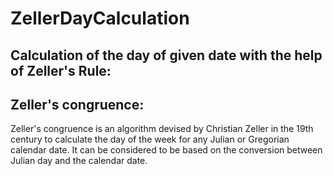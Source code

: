 # ZellerDayCalculation

 <h2 align="left"> Calculation of the day of given date with the help of Zeller's Rule:</h2>
 
 <h2 align="left"> Zeller's congruence:</h2>
 Zeller's congruence is an algorithm devised by Christian Zeller in the 19th century to calculate the day of the week for any Julian or Gregorian calendar date. It can be considered to be based on the conversion between Julian day and the calendar date.
 


